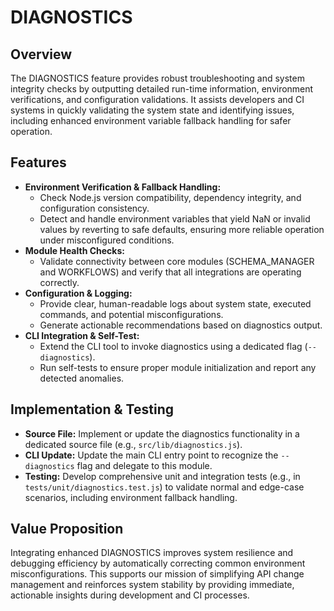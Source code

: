 # DIAGNOSTICS

## Overview
The DIAGNOSTICS feature provides robust troubleshooting and system integrity checks by outputting detailed run-time information, environment verifications, and configuration validations. It assists developers and CI systems in quickly validating the system state and identifying issues, including enhanced environment variable fallback handling for safer operation.

## Features
- **Environment Verification & Fallback Handling:**
  - Check Node.js version compatibility, dependency integrity, and configuration consistency.
  - Detect and handle environment variables that yield NaN or invalid values by reverting to safe defaults, ensuring more reliable operation under misconfigured conditions.
- **Module Health Checks:**
  - Validate connectivity between core modules (SCHEMA_MANAGER and WORKFLOWS) and verify that all integrations are operating correctly.
- **Configuration & Logging:**
  - Provide clear, human-readable logs about system state, executed commands, and potential misconfigurations.
  - Generate actionable recommendations based on diagnostics output.
- **CLI Integration & Self-Test:**
  - Extend the CLI tool to invoke diagnostics using a dedicated flag (`--diagnostics`).
  - Run self-tests to ensure proper module initialization and report any detected anomalies.

## Implementation & Testing
- **Source File:** Implement or update the diagnostics functionality in a dedicated source file (e.g., `src/lib/diagnostics.js`).
- **CLI Update:** Update the main CLI entry point to recognize the `--diagnostics` flag and delegate to this module.
- **Testing:** Develop comprehensive unit and integration tests (e.g., in `tests/unit/diagnostics.test.js`) to validate normal and edge-case scenarios, including environment fallback handling.

## Value Proposition
Integrating enhanced DIAGNOSTICS improves system resilience and debugging efficiency by automatically correcting common environment misconfigurations. This supports our mission of simplifying API change management and reinforces system stability by providing immediate, actionable insights during development and CI processes.